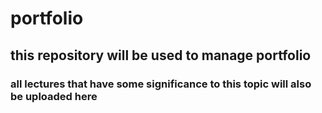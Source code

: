 # portfolio
## this repository will be used to manage portfolio
### all lectures that have some significance to this topic will also be uploaded here
